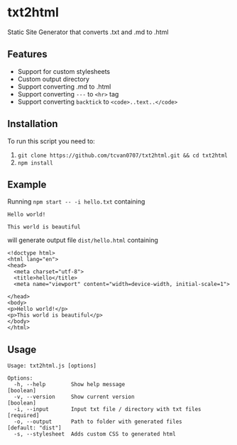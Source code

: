 # txt2html

Static Site Generator that converts .txt and .md to .html

## Features

-   Support for custom stylesheets
-   Custom output directory
-   Support converting .md to .html
-   Support converting `---` to `<hr>` tag
-   Support converting `backtick` to `<code>..text..</code>`

## Installation

To run this script you need to:

1. `git clone https://github.com/tcvan0707/txt2html.git && cd txt2html`
2. `npm install`

## Example

Running `npm start -- -i hello.txt` containing

```
Hello world!

This world is beautiful
```

will generate output file `dist/hello.html` containing

```
<!doctype html>
<html lang="en">
<head>
  <meta charset="utf-8">
  <title>hello</title>
  <meta name="viewport" content="width=device-width, initial-scale=1">

</head>
<body>
<p>Hello world!</p>
<p>This world is beautiful</p>
</body>
</html>
```

## Usage

```
Usage: txt2html.js [options]

Options:
  -h, --help        Show help message                                  [boolean]
  -v, --version     Show current version                               [boolean]
  -i, --input       Input txt file / directory with txt files         [required]
  -o, --output      Path to folder with generated files        [default: "dist"]
  -s, --stylesheet  Adds custom CSS to generated html
```
